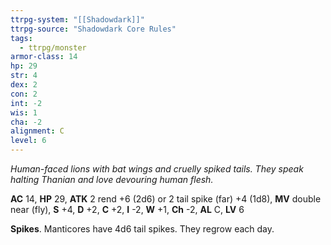 ```yaml
---
ttrpg-system: "[[Shadowdark]]"
ttrpg-source: "Shadowdark Core Rules"
tags:
  - ttrpg/monster
armor-class: 14
hp: 29
str: 4
dex: 2
con: 2
int: -2
wis: 1
cha: -2
alignment: C
level: 6
---
```


_Human-faced lions with bat wings and cruelly spiked tails. They speak halting Thanian and love devouring human flesh._

**AC** 14, **HP** 29, **ATK** 2 rend +6 (2d6) or 2 tail spike (far) +4 (1d8), **MV** double near (fly), **S** +4, **D** +2, **C** +2, **I** -2, **W** +1, **Ch** -2, **AL** C, **LV** 6

**Spikes**. Manticores have 4d6 tail spikes. They regrow each day.

